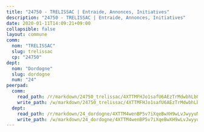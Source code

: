 ```yaml
---
title: "24750 - TRELISSAC | Entraide, Annonces, Initiatives"
description: "24750 - TRELISSAC | Entraide, Annonces, Initiatives"
date: 2020-01-11T14:09:21+09:00
collapsible: false
layout: commune
comm:
  nom: "TRELISSAC"
  slug: trelissac
  cp: "24750"
dept:
  nom: "Dordogne"
  slug: dordogne
  num: "24"
peerpad:
  comm:
    read_path: /r/markdown/24750_trelissac/4XTTMFHJo1safU6AEzTrMdwbhLbQPGTAHpn7CSS7M5GSRhWYn
    write_path: /w/markdown/24750_trelissac/4XTTMFHJo1safU6AEzTrMdwbhLbQPGTAHpn7CSS7M5GSRhWYn-K3TgUame44bDzTkBgpVdqXCJ8z3KtcL3AGrNWm858HjfENAxaFPYzpRJeWQ4pJqjFXSmhmVLLBbEDF22XfwAbZNeJoXj8ckFWw5Mcy4VwhdWVskwNdZsB8shVtijriUmyj1USGdC
  dept:
    read_path: /r/markdown/24_dordogne/4XTTM4wenBP5v7iXqeBwXH9wLvJwyyuNKzLxRyGzSZXmCuzgg
    write_path: /w/markdown/24_dordogne/4XTTM4wenBP5v7iXqeBwXH9wLvJwyyuNKzLxRyGzSZXmCuzgg-K3TgUusQQUSAmJPXozCTSBeqjqksxkVWGVxtHwEFrs5RuocQr8weKG2oQg7MVeg2F9Hhv7ggtBiBU8D9pdXEPa9M67VU3BzgAG9BCtQw3VY3Xcxk2YSegk3iUXMkpicGxxJr7mWp
---
```


